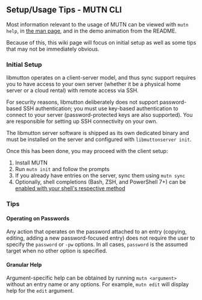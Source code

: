 ## Setup/Usage Tips - MUTN CLI
Most information relevant to the usage of MUTN can be viewed with `mutn help`, in [the man page](https://raw.githubusercontent.com/rwinkhart/MUTN/main/docs/man), and in the demo animation from the README.

Because of this, this wiki page will focus on initial setup as well as some tips that may not be immediately obvious.

### Initial Setup
libmutton operates on a client-server model, and thus sync support requires you to have access to your own server (whether it be a physical home server or a cloud rental) with remote access via SSH.

For security reasons, libmutton deliberately does not support password-based SSH authentication; you must use key-based authentication to connect to your server (password-protected keys are also supported). You are responsible for setting up SSH connectivity on your own.

The libmutton server software is shipped as its own dedicated binary and must be installed on the server and configured with `libmuttonserver init`.

Once this has been done, you may proceed with the client setup:
1. Install MUTN
2. Run `mutn init` and follow the prompts
3. If you already have entries on the server, sync them using `mutn sync`
4. Optionally, shell completions (Bash, ZSH, and PowerShell 7+) can be [enabled with your shell's respective method](https://github.com/rwinkhart/MUTN/blob/main/wiki/MUTN/completions.md)

### Tips
#### Operating on Passwords
Any action that operates on the password attached to an entry (copying, editing, adding a new password-focused entry) does not require the user to specify the `password` or `-pw` options. In all cases, `password` is the assumed target when no other option is specified.

#### Granular Help
Argument-specific help can be obtained by running `mutn <argument>` without an entry name or any options. For example, `mutn edit` will display help for the `edit` argument.

